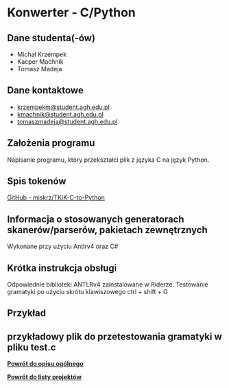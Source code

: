 # Konwerter - C/Python

## Dane studenta(-ów)
- Michał Krzempek
- Kacper Machnik
- Tomasz Madeja

## Dane kontaktowe
- krzempekm@student.agh.edu.pl
- kmachnik@student.agh.edu.pl
- tomaszmadeja@student.agh.edu.pl

## Założenia programu
Napisanie programu, który przekształci plik z języka C na język Python.

## Spis tokenów
[GitHub - miskrz/TKiK-C-to-Python](https://github.com/miskrz/TKiK-C-to-Python)

## Informacja o stosowanych generatorach skanerów/parserów, pakietach zewnętrznych
Wykonane przy użyciu Antlrv4 oraz C#

## Krótka instrukcja obsługi
Odpowiednie biblioteki ANTLRv4 zainstalowane w Riderze.
Testowanie gramatyki po użyciu skrótu klawiszowego ctrl + shift + G

## Przykład
przykładowy plik do przetestowania gramatyki w pliku test.c
---

[**Powrót do opisu ogólnego**](dydaktyka:kompilatory:2024:start)

[**Powrót do listy projektów**](dydaktyka:kompilatory:2024:projekty:start)
